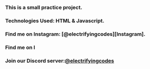 ### This is a small practice project.

### Technologies Used: HTML & Javascript.

### Find me on Instagram: [@electrifyingcodes][Instagram].
### Find me on I
### Join our Discord server:[@electrifyingcodes][discord]

[Instgram]: https://www.instagram.com/electrifying_codes
[discord]: htt